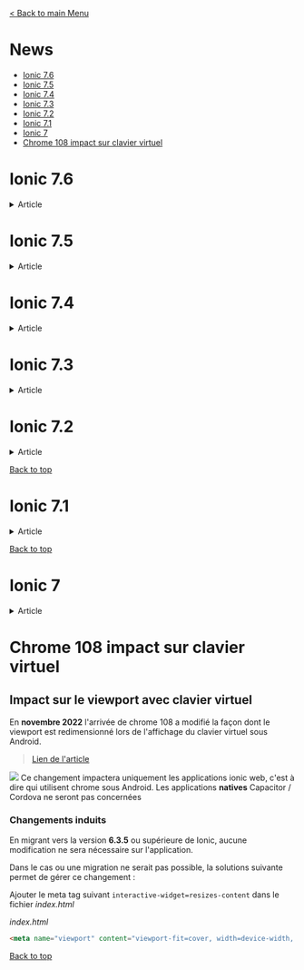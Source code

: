 [< Back to main Menu](https://github.com/gsoulie/Mobile-App-Development/blob/master/ionic2-test.md)    

# News

* [Ionic 7.6](#ionic-76)
* [Ionic 7.5](#ionic-75)
* [Ionic 7.4](#ionic-74)
* [Ionic 7.3](#ionic-73)
* [Ionic 7.2](#ionic-72)
* [Ionic 7.1](#ionic-71)
* [Ionic 7](#ionic-7)
* [Chrome 108 impact sur clavier virtuel](#chrome-108-impact-sur-clavier-virtuel)

# Ionic 7.6

<details>
  <summary>Article</summary>

**Ionic 7.6** est là, avec des mises à jour d'Input, Radio, Toast et bien plus encore ! Cette version facilite le style des composants et introduit des améliorations de l'expérience utilisateur.

> [Source Ionic Blog](https://ionic.io/blog/announcing-ionic-7-6)    

## Toujours plus d'options de theming

Ionic 7.6 apporte de nouvelles options pour personnaliser les labels sur Checkbox, Radio, Range et Toggle. Bien que le contenu du label puisse actuellement être stylisé avec CSS, il était auparavant difficile de styliser le conteneur du label. Le nouveau label Shadow Part résout ce problème en donnant un accès direct au conteneur depuis leur CSS.

````typescript
ion-checkbox::part(label) {
  padding: 10px;
}
````

## Boutons, icônes et texte à l'intérieur des champs de texte

Une autre nouveauté de cette version est la possibilité d'ajouter des boutons, des icônes et du texte au début ou à la fin de la zone de saisie et de la zone de texte. C'est idéal pour ajouter un bouton pour afficher dynamiquement le contenu d'une entrée de mot de passe ou pour ajouter une unité à une entrée numérique.

````typescript
<ion-input label="Password" label-placement="stacked" fill="outline" type="password">
  <ion-button fill="clear" slot="end">
    <ion-icon slot="icon-only" name="eye"></ion-icon>
  </ion-button>
</ion-input>
````

````typescript
<ion-input label="Order Quantity" label-placement="stacked" fill="outline" value="10000">
  <div slot="end">cupcakes</div>
</ion-input>
````

## Swipe sur Toast

Les toasts peuvent désormais être swipés pour être fermés à l'aide de la nouvelle propriété **swipeGesture**.

````typescript
 <ion-toast
    message="This toast can be swiped to dismiss"
    trigger="open-toast"
    swipeGesture="vertical"
    position="bottom"
    positionAnchor="footer"
  >
</ion-toast>
````
## Comparaison avancée des Radios boutons
La nouvelle propriété **compareWith** sur *Radio Group*. Cela permet d'effectuer des opérations de comparaison plus complexes lorsque la valeur de chaque radio n'est pas une valeur primitive.

````html
<ion-list>
  <ion-radio-group [compareWith]="compareWith">
    <ion-item *ngFor="let food of foods; trackBy: trackItems">
      <ion-radio [value]="food">{{ food.name }}</ion-radio>
    </ion-item>
  </ion-radio-group>
</ion-list>
````

````typescript
foods = [
  { id: 1, name: 'Apples', type: 'fruit' },
  { id: 2, name: 'Carrots', type: 'vegetable' },
  { id: 3, name: 'Cupcakes', type: 'dessert' },
];

compareWith(o1, o2) {
  return o1.id === o2.id;
}
````
</details>

# Ionic 7.5

<details>
  <summary>Article</summary>

Ionic 7.5 est sorti de presse !

> [Blog officiel : Ionic 7.5](https://ionic.io/blog/announcing-ionic-7-5)


## Dynamic Font scalling

Dans le cadre de ce changement, la plupart des composants de l'interface utilisateur Ionic ont été mis à jour pour utiliser des unités ````rem```` au lieu des unités ````px````, le cas échéant. 

Cela permet de **mettre à l'échelle** tous les composants qui participent à la mise à l'échelle dynamique des polices de manière cohérente.

> Cette feature sera activée par défaut dans **Ionic 8** et ne nécessitera 

[Lien vers la documentation](https://ionicframework.com/docs/layout/dynamic-font-scaling?__hstc=13779304.69521e917fe19e1f23e75f08a96aa9df.1660035654876.1697095218497.1697114439992.86&__hssc=13779304.1.1697114439992&__hsfp=645712254&_gl=1*173izby*_ga*MzE0MTkxMjMzLjE2NjAwMzU2NTQ.*_ga_REH9TJF6KF*MTY5NzE3NzYwMC4xMDkuMC4xNjk3MTc3NjAwLjAuMC4w)    

> **Important** : cette fonctionnalité est activée par défaut sous Android. Pour l'activer sous iOS  il faut déclarer le code suivant dans la feuille de style globale. **En version 8 le code suivant ne sera plus nécessaire** 

*global.scss*
````css
html {
  --ion-dynamic-font: var(--ion-default-dynamic-font);
}
````



## Angular standalone component

Ionic 6.3 a introduit la prise en charge de l'architecture en standalone component (notion introduite par Angular 15). 

A partir de Ionic 7.5, il est désormais possible d'importer des composants UI Ionic en tant que composants standalone Angular.

L'utilisation des composants UI Ionic en tant que composants standalone présente plusieurs avantages :

* Réduction de la taille finale du bundle en raison d'un meilleur tree-shaking. Cela inclut la suppression des SVG Ionicon non utilisés.

* Le chargement des applications est amélioré. Les composants standalone Ionic utilisent le même système de compilation que Ionic React et Ionic Vue, ce qui évite l'hydratation.

* Étant donné que les composants autonomes Ionic peuvent être analysés statiquement, les développeurs pourront profiter de nouvelles fonctionnalités dans leurs applications Angular, telles qu'ESBuild.

## Ancrage Toast message

Afin d'améliorer le composant Toast, il est désormais possible de spécifier le composant sur lequel on souhaite ancrer le toast, via la propriété ````positionAnchor```` et ainsi éviter que le toast recouvre malencontreusement d'autres composants

````typescript
<ion-toast message="Your playlist was created successfully" position-anchor="my-tabbar"></ion-toast>

<ion-tabs>
  <ion-tab-bar id="my-tabbar" slot="bottom">
    …
  </ion-tab-bar>
</ion-tabs>
````

## Datetime support des cycles h11 et h24

Le composant Datetime a été mis à jour pour prendre en charge les cycles d'heures h11 et h24 pour l'affichage des heures. Cette fonctionnalité rejoint la prise en charge existante des cycles horaires h12 et h23.

````typescript
<!-- This would render the time as "0:00 AM" –>
<ion-datetime hour-cycle="h11" locale="en-US" presentation="time" value="2023-01-01T00:00"></ion-datetime>
````

</details>

# Ionic 7.4

<details>
  <summary>Article</summary>

Ionic 7.4 vient d'arriver avec son lot de petites améliorations sur les **Datetime**, **Checkbox**, **Radio** et **Toggle**

> [Blog officiel : Ionic 7.4](https://ionic.io/blog/announcing-ionic-7-4)

## Nouvelles options de customisation des Datetime

Un nouveau paramètre css shadow part ````calendar-day```` permet de customiser plus facilement le bouton de sélection du jour. Combiné à ce nouveau sélecteur, les propriétés ````active````, ````today```` et ````disabled```` ont été ajoutées pour customiser plus finement les différents états

````typescript
ion-datetime::part(calendar-day) {
  color: purple;
}

ion-datetime::part(calendar-day disabled) {
  color: gray;
}

ion-datetime::part(calendar-day today) {
  color: purple;
  border: 1px solid purple;
}

ion-datetime::part(calendar-day active) {
  background: purple;
  color: white;
}
````

[![calendar.png](https://wiki-collab.groupe-isia.com/uploads/images/gallery/2023-09/scaled-1680-/calendar.png)](https://wiki-collab.groupe-isia.com/uploads/images/gallery/2023-09/calendar.png)

## Prise en charge des valeurs asynchrones dans les Datetime

Dans les versions précédentes de Ionic, l'affectation d'une valeur asynchrone dans le composant Datetime n'était pas rafraichie si le composant était déjà affiché.

Dans la version 7.4, le composant sera automatiquement réactualisé à la réception d'une valeur asynchrone

## Nouveau slot de positionnement Stacked label

Un nouveau slot de positionnement ````stacked```` a été ajouté pour les composants **Checkbox, Radio, Range et Toggle**.

Ce nouveau slot permet de positionner le label au-dessus du composant et l'alignement peut être ajusté via la propriété ````alignment````

````typescript
<ion-toggle label-placement="stacked" alignment="start">
Enable Notifications
</ion-toggle>
````

</details>

# Ionic 7.3

<details>
  <summary>Article</summary>

Ionic 7.3 (version mineure) vient d'arriver avec quelques petites améliorations

> [Blog officiel : Ionic 7.3](https://ionic.io/blog/announcing-ionic-7-3)     

## Nouveaux attributs HTML sur les Boutons des Alert, Action Sheet et Toast

Les composants de type *overlay* comme les Alert, Action Sheet et Toast permettent de définir des boutons d'actions (bouton confirmation, annulation...).

Auparavant, il était impossible de customiser ses boutons tel que les définir comme 
des boutons *icon-only*, leur ajouter des attributs html comme par exemple *aria-label* etc...

Dans cette nouvelle release, il est désormais possible de customiser ses boutons :

````typescript
const toast = await toastController.create({
  message: 'This is a toast',
  buttons: [
    { text: 'Confirm' },
    {
      role: 'cancel', 
      icon: 'close', 
      htmlAttributes: {
        'aria-label': 'Close Toast'
      }
    }
  ]
});
````

## Customisation des boutons sur les Toasts

Auparavant il n'était pas possible de customiser le bouton cancel dans les Toast. Ionic 7.3 permet maintenant cette customisation via l'ajout d'un **shadow part** css sur le bouton cancel

````css
ion-toast::part(button) {	// customisation des autres boutons
  color: purple;
}

ion-toast::part(button cancel) {	// customisation du bouton cancel
  color: orange;
}
````

</details>

# Ionic 7.2

<details>
  <summary>Article</summary>

> [Source : Ionic 7.2](https://ionic.io/blog/announcing-ionic-7-2)

La version 7.2 est arrivée, voici les nouveautés qu'elle apporte 

## Button Wrapping

À partir d'**Ionic v8**, les boutons avec un texte long auront un retour à la ligne plutôt que d'être tronqués avec des points de suspension. Cette modification est issue d'une collaboration avec Todd Libby, un expert en accessibilité du W3C, afin d'assurer la lisibilité du texte tronqué.

Cette fonctionnalité n'est **pas activée par défaut dans Ionic 7.2** pour permettre aux développeurs de s'adapter progressivement.

### Comment activer cette feature ?

Il est désormais possible d'activer cette fonctionnalité soit en utilisant la classe ````ion-text-wrap```` du ````<ion-button>````

````html
<ion-button class="ion-text-wrap">Some text with a really long label</ion-button>
````

Soit en définissant le style css suivant :

````css
ion-button {
  white-space: normal;
}
````

## Nouvelle propriété "name" pour la Searchbar

La Searchbar dispose maintenant d'une propriété ````name```` pour faciliter l'identification des données de recherche lors de la soumission d'un formulaire.

````html
<ion-searchbar placeholder="Search for an Artist" name="artist-search"></ion-searchbar>
````

## Binding des paramètres de route Angular

Ionic 7.2 prend en charge la fonctionnalité introduite dans **Angular 16**, qui permet aux développeurs de *lier des paramètres de route en tant qu'entrées de composant*. 

Pour rappel, cela permet d'accéder aux paramètres pour /my-route/:id en utilisant le décorateur @Input dans le composant associé

Pour utiliser cette fonctionnalité, il faut mettre à jour la configuration du router en activant le paramètre **bindToComponentInputs** de la manière suivante :

````typescript
RouterModule.forRoot(routes, {
  //... other features
  bindToComponentInputs: true
});
````

ou bien de la manière suivante **si vous utilisez les standalone components**

````typescript
provideRouter(appRoutes, withComponentInputBinding());
````

</details>


[Back to top](#news)     

# Ionic 7.1

<details>
  <summary>Article</summary>

## Principales évolutions de Ionic 7.1

> [Ionic blog - annoucing ionic 7.1](https://ionic.io/blog/announcing-ionic-v7-1)     

### Gestion des masques de saisie avec Maskito

Ionic recommande l'utilisation de la librairie **Maskito** pour la gestion des masques de saisie

````npm install @maskito/core @maskito/angular````

````html
<ion-list>
  <ion-item>
    <ion-input
      label="Card number"
      placeholder="0000 0000 0000 0000"
      [maskito]="cardMask"
      [maskitoElement]="maskPredicate"
    ></ion-input>
  </ion-item>
  <ion-item>
    <ion-input
      label="US phone number"
      placeholder="+1 (xxx) xxx-xxxx"
      [maskito]="phoneMask"
      [maskitoElement]="maskPredicate"
    ></ion-input>
  </ion-item>
</ion-list>
````

````typescript
import { Component } from '@angular/core';

import { MaskitoOptions, MaskitoElementPredicateAsync } from '@maskito/core';

@Component({
  selector: 'app-example',
  templateUrl: 'example.component.html',
})
export class ExampleComponent {
  readonly phoneMask: MaskitoOptions = {
    mask: ['+', '1', ' ', '(', /\d/, /\d/, /\d/, ')', ' ', /\d/, /\d/, /\d/, '-', /\d/, /\d/, /\d/, /\d/],
  };

  readonly cardMask: MaskitoOptions = {
    mask: [
      ...Array(4).fill(/\d/),
      ' ',
      ...Array(4).fill(/\d/),
      ' ',
      ...Array(4).fill(/\d/),
      ' ',
      ...Array(4).fill(/\d/),
      ' ',
      ...Array(4).fill(/\d/),
    ],
  };

  readonly maskPredicate: MaskitoElementPredicateAsync = async (el) => (el as HTMLIonInputElement).getInputElement();
}
````
### Nouveau slot "label"

De nouveaux "slot" ont été ajoutés pour les éléments ````<ion-select>````, ````<ion-input>```` et ````<ion-textarea>````. Ce nouveau slot permet de renseigner des labels avec du code html customisé contrairement à la propriété ````label```` existante qui ne fourni que du texte brut

````html
<ion-select fill="outline" label-placement="floating" value="apple">
  <div slot="label">Favorite Fruit <ion-text color="danger">(Required)</ion-text></div>
  <ion-select-option value="apple">Apple</ion-select-option>
  <ion-select-option value="banana">Banana</ion-select-option>
  <ion-select-option value="orange">Orange</ion-select-option>
</ion-select>

<ion-input fill="outline" label-placement="floating" value="hi@ionic.io">
  <div slot="label">Email <ion-text color="danger">(Required)</ion-text></div>
</ion-input>

<ion-textarea fill="outline" label-placement="floating" value="Lorem Ipsum">
  <div slot="label">Comments <ion-text color="danger">(Required)</ion-text></div>
</ion-textarea>
````

### Ajout de style sur les date pickers

De nouvelles propriétés permettent maintenant de modifier le style des rouleaux, ainsi que cibler l'élément actif via la propriété ````active````

Voir les propriétés css ````--wheel-highlight-background, --wheel-fade-background-rgb```` ainsi que les sélecteurs css ````month-year-button, time-button````:

````css
ion-datetime {
  --background: #333;
  --wheel-highlight-background: #111;
  --wheel-fade-background-rgb: 51, 51, 51;

  border-radius: 8px;

  width: 350px;

  color: white;
}

ion-datetime::part(month-year-button) {
  --color: white;
}

ion-datetime::part(time-button) {
  background: #111;
  color: white;
}
````

### Nouveau style shadow dom pour les select

Afin de gagner en customisation, les sélecteurs suivants ont été ajouté aux éléments ````<ion-select>````

````css
ion-select::part(container) {
  width: 100%;
}

ion-select::part(label) {
  color: #6e5afd;
}
````

### Icône personalisée pour les ion-select

Il est désormais possible de contrôler l'icône utilisée dans le ````<ion-select>```` de manière simple avec les propriétés ````toggleIcon```` et ````expandedIcon````.
Cette propriété supporte les icônes SVG et les icônes provenant de **ionicons**

````html
<style>
ion-select::part(icon) {
  width: 22px;

  color: #0088cc;
}
</style>

<ion-select toggle-icon="caret-down-circle-outline" expanded-icon="caret-up-circle-outline" fill="icon" label="Favorite Fruit" label-placement="floating">
  <ion-select-option value="apple">Apple</ion-select-option>
  <ion-select-option value="banana">Banana</ion-select-option>
  <ion-select-option value="orange">Orange</ion-select-option>
</ion-select>
````

</details>


[Back to top](#news)   

# Ionic 7

<details>
  <summary>Article</summary>

`30/03/2023`

> [ionic 7 is here](https://ionic.io/blog/ionic-7-is-here)

Ionic 7 apporte des améliorations dans l'expérience de développement en ce qui concerne les overlays, les formulaires et les événements. Les performances ont également été améliorées pour les applications Angular, React et Vue.

### Inline overlay

Après les Modal et Popover, c'est au tour des **Action sheet, Alert, Loading, Picker et Toast** de pouvoir être déclarées directement dans le template html.

````typescript
<ion-button id="open-loading">Open Loading</ion-button>
<ion-loading trigger="open-loading" message="Loading…"></ion-loading>
````

A ceci s'ajoute les propriétés **isOpen** et **trigger** permettant de gérer plus facilement les intéractions.

### Émissions d'événements cohérentes

Dans le passé, l'évènement `ionChange` se déclenchait de manière inattendue en raison des changements de valeur de propriété. Au lieu de cela, le comportement a été modifié pour mieux correspondre aux éléments d'entrée natifs, et `ionChange` ne sera déclenché qu'en réponse à l'interaction de l'utilisateur sur le champ actif.

### Syntaxe de contrôle de formulaire simplifiée

Très bonne nouvelle que cette simplification qui était très attendue ! Les champs imactés sont les suivants : *checkbox, input, radio, range, select et textarea*

Nous allons pouvoir simplifier le code suivant :

```html
<ion-item fill=”outline”>
  <ion-label>Email:</ion-label>
  <ion-input placeholder=”hi@ionic.io”></ion-input>
  <div slot=”helper”>Please enter a valid email address</div>
</ion-item>

```

Par cette nouvelle syntaxe :

```html
<ion-input
  label=”Email:” 
  placeholder=”hi@ionic.io” 
  fill=”outline” 
  helper-text=”Please enter a valid email address”
></ion-input>

```

### Améliorations de performances

Les changement d'onglets sont jusqu'à 70% plus rapides qu'avec Ionic React et Ionic Vue v6. Grâce à des optimisations dans Stencil, les composants Ionic s'initialisent plus rapidement qu'ils ne le faisaient avec Ionic Angular v6.

### IonSlides

Les **ion-slides** sont définitivement retirés au profit de l'utilisation de la librairie JS **Swiper.js**.

### IonVirtualScroll

Le composant **ion-virtual-scroll** a lui aussi été supprimé laissant chaque framework utiliser sa propre solution. Par exemple, Angular utilise le `import { ScrollingModule } from '@angular/cdk/scrolling';`

[Back to top](#news)    
</details>

# Chrome 108 impact sur clavier virtuel

## Impact sur le viewport avec clavier virtuel

En **novembre 2022** l'arrivée de chrome 108 a modifié la façon dont le viewport est redimensionné lors de l'affichage du clavier virtuel sous Android.

> [Lien de l'article](https://ionic.io/blog/preparing-your-ionic-app-for-changes-coming-to-chrome-for-android)

![](https://img.shields.io/badge/Important-DD0031.svg?logo=LOGO) Ce changement impactera uniquement les applications ionic web, c'est à dire qui utilisent chrome sous Android. Les applications **natives** Capacitor / Cordova ne seront pas concernées

### Changements induits

En migrant vers la version **6.3.5** ou supérieure de Ionic, aucune modification ne sera nécessaire sur l'application.

Dans le cas ou une migration ne serait pas possible, la solutions suivante permet de gérer ce changement :

Ajouter le meta tag suivant `interactive-widget=resizes-content` dans le fichier *index.html*

*index.html*

```html
<meta name="viewport" content="viewport-fit=cover, width=device-width, initial-scale=1.0, interactive-widget=resizes-content" />

```

[Back to top](#news)     
